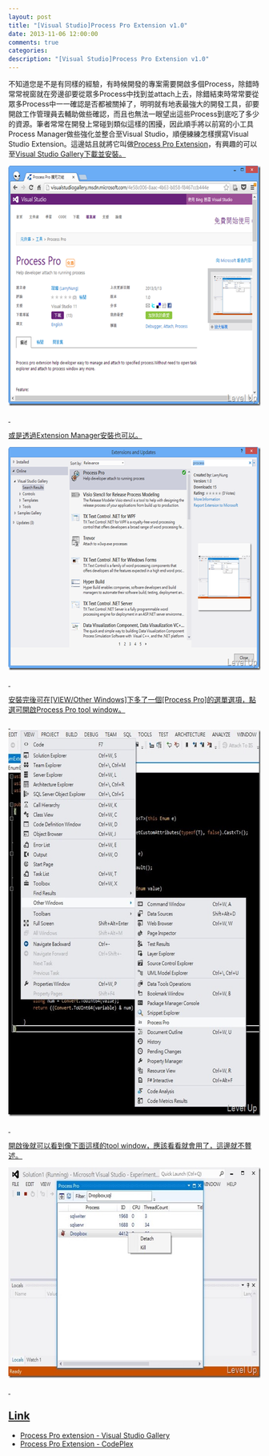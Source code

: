 ```yaml
---
layout: post
title: "[Visual Studio]Process Pro Extension v1.0"
date: 2013-11-06 12:00:00
comments: true
categories: 
description: "[Visual Studio]Process Pro Extension v1.0"
---
```

<p>
	不知道您是不是有同樣的經驗，有時候開發的專案需要開啟多個Process，除錯時常常視窗就在旁邊卻要從眾多Process中找到並attach上去，除錯結束時常常要從眾多Process中一一確認是否都被關掉了，明明就有地表最強大的開發工具，卻要開啟工作管理員去輔助做些確認，而且也無法一眼望出這些Process到底吃了多少的資源。筆者常常在開發上常碰到類似這樣的困擾，因此順手將以前寫的小工具Process Manager</a>做些強化並整合至Visual Studio，順便練練怎樣撰寫Visual Studio Extension。這邊姑且就將它叫做<a href="http://visualstudiogallery.msdn.microsoft.com/4e58c006-8aac-4b63-b858-f8467ccb444e" target="_blank">Process Pro Extension</a>，有興趣的可以至<a href="http://visualstudiogallery.msdn.microsoft.com/4e58c006-8aac-4b63-b858-f8467ccb444e" target="_blank">Visual Studio Gallery下載並安裝。</p>
<p>
	<img alt="image" border="0" height="480" src="\images\posts\6af94d32-364a-48e2-aace-9f633a8056b1\image_thumb_2.png" style="border-top: 0px; border-right: 0px; border-bottom: 0px; border-left: 0px" width="644" /></p>
<p>
	 </p>
<p>
	或是透過Extension Manager安裝也可以。</p>
<p>
	<img alt="image" border="0" height="446" src="\images\posts\6af94d32-364a-48e2-aace-9f633a8056b1\image_thumb_1.png" style="border-top: 0px; border-right: 0px; border-bottom: 0px; border-left: 0px" width="644" /></p>
<p>
	 </p>
<p>
	安裝完後可在[VIEW/Other Windows]下多了一個[Process Pro]的選單選項，點選可開啟Process Pro tool window。</p>
<p>
	 <img alt="2013-03-13_084431" border="0" height="772" src="\images\posts\6af94d32-364a-48e2-aace-9f633a8056b1\2013-03-13_084431_thumb.jpg" style="border-top: 0px; border-right: 0px; border-bottom: 0px; border-left: 0px" width="647" /></p>
<p>
	 </p>
<p>
	開啟後就可以看到像下面這樣的tool window，應該看看就會用了，這邊就不贅述。</p>
<p>
	<img alt="2013-03-13_003714" border="0" height="421" src="\images\posts\6af94d32-364a-48e2-aace-9f633a8056b1\2013-03-13_003714_thumb.jpg" style="border-top: 0px; border-right: 0px; border-bottom: 0px; border-left: 0px" width="644" /></p>
<p>
	 </p>
<h2>
	Link</h2>
<ul>
	<li>
		Process Pro extension - Visual Studio Gallery</li>
	<li>
		Process Pro Extension - CodePlex</li>
</ul>

